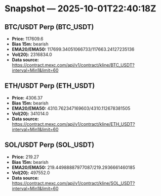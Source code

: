 # Snapshot — 2025-10-01T22:40:18Z

## BTC/USDT Perp (BTC_USDT)
- **Price:** 117609.6
- **Bias 15m:** bearish
- **EMA20/EMA50:** 117699.34051066733/117663.24127235136
- **Vol(20):** 2316834.0
- **Data source:** https://contract.mexc.com/api/v1/contract/kline/BTC_USDT?interval=Min1&limit=60

## ETH/USDT Perp (ETH_USDT)
- **Price:** 4306.37
- **Bias 15m:** bearish
- **EMA20/EMA50:** 4310.762347169603/4310.112678381505
- **Vol(20):** 341014.0
- **Data source:** https://contract.mexc.com/api/v1/contract/kline/ETH_USDT?interval=Min1&limit=60

## SOL/USDT Perp (SOL_USDT)
- **Price:** 219.27
- **Bias 15m:** bearish
- **EMA20/EMA50:** 219.44988887977087/219.2936661460185
- **Vol(20):** 497552.0
- **Data source:** https://contract.mexc.com/api/v1/contract/kline/SOL_USDT?interval=Min1&limit=60
